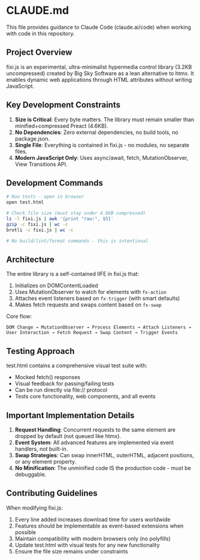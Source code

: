 # CLAUDE.md

This file provides guidance to Claude Code (claude.ai/code) when working with code in this repository.

## Project Overview

fixi.js is an experimental, ultra-minimalist hypermedia control library (3.2KB uncompressed) created by Big Sky Software as a lean alternative to htmx. It enables dynamic web applications through HTML attributes without writing JavaScript.

## Key Development Constraints

1. **Size is Critical**: Every byte matters. The library must remain smaller than minified+compressed Preact (4.6KB).
2. **No Dependencies**: Zero external dependencies, no build tools, no package.json.
3. **Single File**: Everything is contained in fixi.js - no modules, no separate files.
4. **Modern JavaScript Only**: Uses async/await, fetch, MutationObserver, View Transitions API.

## Development Commands

```bash
# Run tests - open in browser
open test.html

# Check file size (must stay under 4.6KB compressed)
ls -l fixi.js | awk '{print "raw:", $5}'
gzip -c fixi.js | wc -c
brotli -c fixi.js | wc -c

# No build/lint/format commands - this is intentional
```

## Architecture

The entire library is a self-contained IIFE in fixi.js that:
1. Initializes on DOMContentLoaded
2. Uses MutationObserver to watch for elements with `fx-action`
3. Attaches event listeners based on `fx-trigger` (with smart defaults)
4. Makes fetch requests and swaps content based on `fx-swap`

Core flow:
```
DOM Change → MutationObserver → Process Elements → Attach Listeners → 
User Interaction → Fetch Request → Swap Content → Trigger Events
```

## Testing Approach

test.html contains a comprehensive visual test suite with:
- Mocked fetch() responses
- Visual feedback for passing/failing tests
- Can be run directly via file:// protocol
- Tests core functionality, web components, and all events

## Important Implementation Details

1. **Request Handling**: Concurrent requests to the same element are dropped by default (not queued like htmx).
2. **Event System**: All advanced features are implemented via event handlers, not built-in.
3. **Swap Strategies**: Can swap innerHTML, outerHTML, adjacent positions, or any element property.
4. **No Minification**: The unminified code IS the production code - must be debuggable.

## Contributing Guidelines

When modifying fixi.js:
1. Every line added increases download time for users worldwide
2. Features should be implementable as event-based extensions when possible
3. Maintain compatibility with modern browsers only (no polyfills)
4. Update test.html with visual tests for any new functionality
5. Ensure the file size remains under constraints